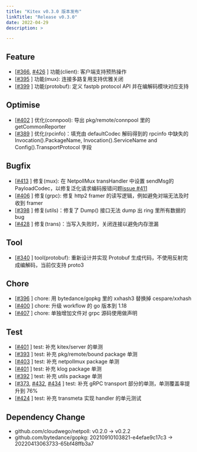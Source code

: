 ```yaml
---
title: "Kitex v0.3.0 版本发布"
linkTitle: "Release v0.3.0"
date: 2022-04-29
description: >

---
```


## Feature

* [[#366](https://github.com/cloudwego/kitex/pull/366), [#426](https://github.com/cloudwego/kitex/pull/426) ] 功能(client): 客户端支持预热操作
* [[#395](https://github.com/cloudwego/kitex/pull/395) ] 功能(mux): 连接多路复用支持优雅关闭
* [[#399](https://github.com/cloudwego/kitex/pull/399) ] 功能(protobuf): 定义 fastpb protocol API 并在编解码模块对应支持

## Optimise

* [[#402](https://github.com/cloudwego/kitex/pull/402) ] 优化(connpool): 导出 pkg/remote/connpool 里的 getCommonReporter
* [[#389](https://github.com/cloudwego/kitex/pull/389) ] 优化(rpcinfo)：填充由 defaultCodec 解码得到的 rpcinfo 中缺失的 Invocation().PackageName, Invocation().ServiceName and Config().TransportProtocol 字段

## Bugfix

* [[#413](https://github.com/cloudwego/kitex/pull/413) ] 修复(mux): 在 NetpollMux transHandler 中设置 sendMsg的PayloadCodec，以修复泛化请求编码报错问题[issue #411](https://github.com/cloudwego/kitex/issues/411)
* [[#406](https://github.com/cloudwego/kitex/pull/406) ] 修复(grpc): 修复 http2 framer 的读写逻辑，例如避免对端无法及时收到 framer
* [[#398](https://github.com/cloudwego/kitex/pull/398) ] 修复(utils)：修复了 Dump() 接口无法 dump 出 ring 里所有数据的 bug
* [[#428](https://github.com/cloudwego/kitex/pull/428) ] 修复(trans)：当写入失败时，关闭连接以避免内存泄漏

## Tool

* [[#340](https://github.com/cloudwego/kitex/pull/340) ] tool(protobuf): 重新设计并实现 Protobuf 生成代码，不使用反射完成编解码，当前仅支持 proto3

## Chore

* [[#396](https://github.com/cloudwego/kitex/pull/396) ] chore: 用 bytedance/gopkg 里的 xxhash3 替换掉 cespare/xxhash
* [[#400](https://github.com/cloudwego/kitex/pull/400) ] chore: 升级 workflow 的 go 版本到 1.18
* [[#407](https://github.com/cloudwego/kitex/pull/407) ] chore: 单独增加文件对 grpc 源码使用做声明

## Test

* [[#401](https://github.com/cloudwego/kitex/pull/401) ] test: 补充 kitex/server 的单测
* [[#393](https://github.com/cloudwego/kitex/pull/393) ] test: 补充 pkg/remote/bound package 单测
* [[#403](https://github.com/cloudwego/kitex/pull/403) ] test: 补充 netpollmux package 单测
* [[#401](https://github.com/cloudwego/kitex/pull/401) ] test: 补充 klog package 单测
* [[#392](https://github.com/cloudwego/kitex/pull/392) ] test: 补充 utils package 单测
* [[#373](https://github.com/cloudwego/kitex/pull/373), [#432](https://github.com/cloudwego/kitex/pull/432), [#434](https://github.com/cloudwego/kitex/pull/434) ] test: 补充 gRPC transport 部分的单测，单测覆盖率提升到 76%
* [[#424](https://github.com/cloudwego/kitex/pull/424) ] test: 补充 transmeta 实现 handler 的单元测试

## Dependency Change

* github.com/cloudwego/netpoll: v0.2.0 -> v0.2.2
* github.com/bytedance/gopkg: 20210910103821-e4efae9c17c3 -> 20220413063733-65bf48ffb3a7
